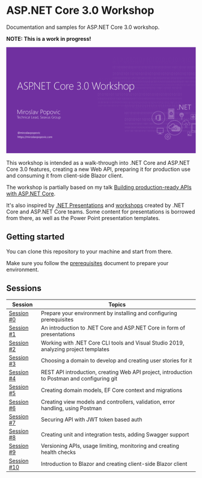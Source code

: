 # ASP.NET Core 3.0 Workshop

Documentation and samples for ASP.NET Core 3.0 workshop.

**NOTE: This is a work in progress!**

![Cover image](docs/images/workshop-cover.png)

This workshop is intended as a walk-through into .NET Core and ASP.NET Core 3.0 features, creating a new Web API, preparing it for production use and consuming it from client-side Blazor client.

The workshop is partially based on my talk [Building production-ready APIs with ASP.NET Core](https://github.com/miroslavpopovic/production-ready-apis-sample-3.0).

It's also inspired by [.NET Presentations](https://github.com/dotnet-presentations/home) and [workshops](https://github.com/dotnet-presentations/blazor-workshop) created by .NET Core and ASP.NET Core teams. Some content for presentations is borrowed from there, as well as the Power Point presentation templates.

## Getting started

You can clone this repository to your machine and start from there.

Make sure you follow the [prerequisites](docs/00-prerequisites.md) document to prepare your environment.

## Sessions

| Session | Topics |
| ----- | ---- |
| [Session #0](/docs/00-prerequisites.md) | Prepare your environment by installing and configuring prerequisites |
| [Session #1](/docs/01-introduction.md) | An introduction to .NET Core and ASP.NET Core in form of presentations |
| [Session #2](/docs/02-tools-and-templates.md) | Working with .NET Core CLI tools and Visual Studio 2019, analyzing project templates  |
| [Session #3](/docs/03-choosing-a-domain.md) | Choosing a domain to develop and creating user stories for it |
| [Session #4](/docs/04-project-initialization.md) | REST API introduction, creating Web API project, introduction to Postman and configuring git |
| [Session #5](/docs/05-domain-models-and-database.md) | Creating domain models, EF Core context and migrations |
| [Session #6](/docs/06-controllers-and-actions.md) | Creating view models and controllers, validation, error handling, using Postman |
| [Session #7](/docs/07-securing-api.md) | Securing API with JWT token based auth |
| [Session #8](/docs/08-testing-and-documentation.md) | Creating unit and integration tests, adding Swagger support |
| [Session #9](/docs/09-versioning-limiting-monitoring.md) | Versioning APIs, usage limiting, monitoring and creating health checks |
| [Session #10](/docs/10-blazor-client.md) | Introduction to Blazor and creating client-side Blazor client |
